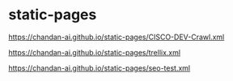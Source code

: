 # static-pages

https://chandan-ai.github.io/static-pages/CISCO-DEV-Crawl.xml

https://chandan-ai.github.io/static-pages/trellix.xml

https://chandan-ai.github.io/static-pages/seo-test.xml
